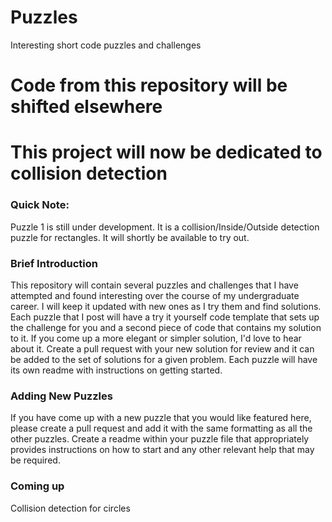# Puzzles
Interesting short code puzzles and challenges

# Code from this repository will be shifted elsewhere
# This project will now be dedicated to collision detection 

### Quick Note:
Puzzle 1 is still under development. It is a collision/Inside/Outside detection puzzle for rectangles.
It will shortly be available to try out.

### Brief Introduction
This repository will contain several puzzles and challenges that I have attempted and found interesting over the course of my undergraduate career. I will keep it updated with new ones as I try them and find solutions. Each puzzle that I post will have a try it yourself code template that sets up the challenge for you and a second piece of code that contains my solution to it. If you come up a more elegant or simpler solution, I'd love to hear about it. Create a pull request with your new solution for review and it can be added to the set of solutions for a given problem. Each puzzle will have its own readme with instructions on getting started. 

### Adding New Puzzles
If you have come up with a new puzzle that you would like featured here, please create a pull request and add it with the same formatting as all the other puzzles. Create a readme within your puzzle file that appropriately provides instructions on how to start and any other relevant help that may be required. 

### Coming up
Collision detection for circles
